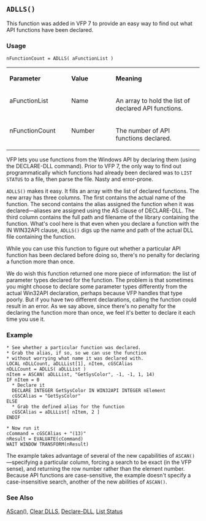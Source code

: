## `ADLLS()`

This function was added in VFP 7 to provide an easy way to find out what API functions have been declared.

### Usage

```foxpro
nFunctionCount = ADLLS( aFunctionList )
```
<table>
<tr>
  <td width="32%" valign="top">
  <p><b>Parameter</b></p>
  </td>
  <td width="23%" valign="top">
  <p><b>Value</b></p>
  </td>
  <td width="45%" valign="top">
  <p><b>Meaning</b></p>
  </td>
 </tr>
<tr>
  <td width="32%" valign="top">
  <p>aFunctionList</p>
  </td>
  <td width="23%" valign="top">
  <p>Name</p>
  </td>
  <td width="45%" valign="top">
  <p>An array to hold the list of declared API functions.</p>
  </td>
 </tr>
<tr>
  <td width="32%" valign="top">
  <p>nFunctionCount</p>
  </td>
  <td width="23%" valign="top">
  <p>Number</p>
  </td>
  <td width="45%" valign="top">
  <p>The number of API functions declared.</p>
  </td>
 </tr>
</table>

VFP lets you use functions from the Windows API by declaring them (using the DECLARE-DLL command). Prior to VFP 7, the only way to find out programmatically which functions had already been declared was to `LIST STATUS` to a file, then parse the file. Nasty and error-prone.

`ADLLS()` makes it easy. It fills an array with the list of declared functions. The new array has three columns. The first contains the actual name of the function. The second contains the alias assigned the function when it was declared&mdash;aliases are assigned using the AS clause of DECLARE-DLL. The third column contains the full path and filename of the library containing the function. What's cool here is that even when you declare a function with the IN WIN32API clause, `ADLLS()` digs up the name and path of the actual DLL file containing the function.

While you can use this function to figure out whether a particular API function has been declared before doing so, there's no penalty for declaring a function more than once.

We do wish this function returned one more piece of information: the list of parameter types declared for the function. The problem is that sometimes you might choose to declare some parameter types differently from the actual Win32API declaration, perhaps because VFP handles that type poorly. But if you have two different declarations, calling the function could result in an error. As we say above, since there's no penalty for the declaring the function more than once, we feel it's better to declare it each time you use it.

### Example

```foxpro
* See whether a particular function was declared.
* Grab the alias, if so, so we can use the function
* without worrying what name it was declared with.
LOCAL nDLLCount, aDLLList[1], nItem, cGSCAlias
nDLLCount = ADLLS( aDLLList )
nItem = ASCAN( aDLLList, "GetSysColor", -1, -1, 1, 14)
IF nItem = 0
  * Declare it
  DECLARE INTEGER GetSysColor IN WIN32API INTEGER nElement
  cGSCAlias = "GetSysColor"
ELSE
  * Grab the defined alias for the function
  cGSCAlias = aDLLList[ nItem, 2 ]
ENDIF

* Now run it
cCommand = cGSCAlias + "(13)"
nResult = EVALUATE(cCommand)
WAIT WINDOW TRANSFORM(nResult)
```

The example takes advantage of several of the new capabilities of `ASCAN()`&mdash;specifying a particular column, forcing a search to be exact (in the VFP sense), and returning the row number rather than the element number. Because API functions are case-sensitive, the example doesn't specify a case-insensitive search, another of the new abilities of `ASCAN()`.

### See Also

[AScan()](s4g216.md), [Clear DLLS](s4g796.md), [Declare-DLL](s4g281.md), [List Status](s4g111.md)